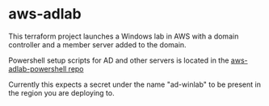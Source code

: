 # aws-adlab #

This terraform project launches a Windows lab in AWS with a domain controller and a member server added to the domain.

Powershell setup scripts for AD and other servers is located in the [aws-adlab-powershell repo](https://github.com/cthare/aws-adlab-powershell)

Currently this expects a secret under the name "ad-winlab" to be present in the region you are deploying to.